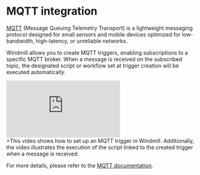 # MQTT integration

[MQTT](https://mqtt.org/) (Message Queuing Telemetry Transport) is a lightweight messaging protocol designed for small sensors and mobile devices optimized for low-bandwidth, high-latency, or unreliable networks.

Windmill allows you to create MQTT triggers, enabling subscriptions to a specific MQTT broker. When a message is received on the subscribed topic, the designated script or workflow set at trigger creation will be executed automatically.

<iframe
    style={{ aspectRatio: '16/9' }}
    src="https://www.youtube.com/embed/V50Jl4D_RTY"
    title="MQTT Triggers"
    frameBorder="0"
    allow="accelerometer; autoplay; clipboard-write; encrypted-media; gyroscope; picture-in-picture; web-share"
    allowFullScreen
    className="border-2 rounded-lg object-cover w-full dark:border-gray-800"
></iframe>

<br/>
>This video shows how to set up an MQTT trigger in Windmill. Additionally, the video illustrates the execution of the script linked to the created trigger when a message is received.
<br/>

For more details, please refer to the [MQTT documentation](../core_concepts/mqtt_triggers).




